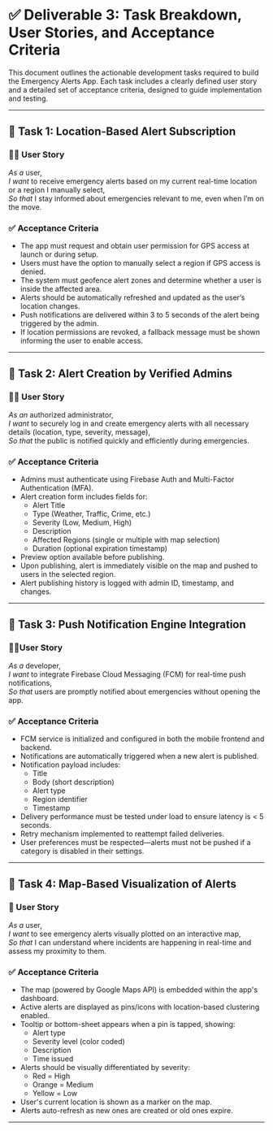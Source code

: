 # ✅ Deliverable 3: Task Breakdown, User Stories, and Acceptance Criteria

This document outlines the actionable development tasks required to build the Emergency Alerts App. Each task includes a clearly defined user story and a detailed set of acceptance criteria, designed to guide implementation and testing.

---

## 🔧 Task 1: Location-Based Alert Subscription

### 🧑‍💼 User Story
*As a* user,  
*I want* to receive emergency alerts based on my current real-time location or a region I manually select,  
*So that* I stay informed about emergencies relevant to me, even when I’m on the move.

### ✅ Acceptance Criteria
- The app must request and obtain user permission for GPS access at launch or during setup.
- Users must have the option to manually select a region if GPS access is denied.
- The system must geofence alert zones and determine whether a user is inside the affected area.
- Alerts should be automatically refreshed and updated as the user’s location changes.
- Push notifications are delivered within 3 to 5 seconds of the alert being triggered by the admin.
- If location permissions are revoked, a fallback message must be shown informing the user to enable access.

---

## 🔧 Task 2: Alert Creation by Verified Admins

### 🧑‍💼 User Story
*As an* authorized administrator,  
*I want* to securely log in and create emergency alerts with all necessary details (location, type, severity, message),  
*So that* the public is notified quickly and efficiently during emergencies.

### ✅ Acceptance Criteria
- Admins must authenticate using Firebase Auth and Multi-Factor Authentication (MFA).
- Alert creation form includes fields for:
  - Alert Title
  - Type (Weather, Traffic, Crime, etc.)
  - Severity (Low, Medium, High)
  - Description
  - Affected Regions (single or multiple with map selection)
  - Duration (optional expiration timestamp)
- Preview option available before publishing.
- Upon publishing, alert is immediately visible on the map and pushed to users in the selected region.
- Alert publishing history is logged with admin ID, timestamp, and changes.

---

## 🔧 Task 3: Push Notification Engine Integration

### 🧑‍💻User Story
*As a* developer,  
*I want* to integrate Firebase Cloud Messaging (FCM) for real-time push notifications,  
*So that* users are promptly notified about emergencies without opening the app.

### ✅ Acceptance Criteria
- FCM service is initialized and configured in both the mobile frontend and backend.
- Notifications are automatically triggered when a new alert is published.
- Notification payload includes:
  - Title
  - Body (short description)
  - Alert type
  - Region identifier
  - Timestamp
- Delivery performance must be tested under load to ensure latency is < 5 seconds.
- Retry mechanism implemented to reattempt failed deliveries.
- User preferences must be respected—alerts must not be pushed if a category is disabled in their settings.

---

## 🔧 Task 4: Map-Based Visualization of Alerts

### 🧭 User Story
*As a* user,  
*I want* to see emergency alerts visually plotted on an interactive map,  
*So that* I can understand where incidents are happening in real-time and assess my proximity to them.

### ✅ Acceptance Criteria
- The map (powered by Google Maps API) is embedded within the app's dashboard.
- Active alerts are displayed as pins/icons with location-based clustering enabled.
- Tooltip or bottom-sheet appears when a pin is tapped, showing:
  - Alert type
  - Severity level (color coded)
  - Description
  - Time issued
- Alerts should be visually differentiated by severity:
  - Red = High
  - Orange = Medium
  - Yellow = Low
- User's current location is shown as a marker on the map.
- Alerts auto-refresh as new ones are created or old ones expire.
 
---

